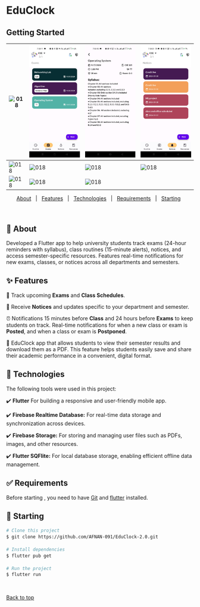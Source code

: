 # EduClock



## Getting Started


| <img width="150" alt="018" src="https://github.com/AFNAN-091/EduClock-2.0/blob/main/gallery/Screenshot_2024-09-17-19-38-03-16_70f495e08671079829443d3bd5524ec5.jpgg"/> | <img width="150" alt="018" src="https://github.com/AFNAN-091/EduClock-2.0/blob/main/gallery/Screenshot_2024-09-17-19-38-11-64_70f495e08671079829443d3bd5524ec5.jpg"/> | <img width="150" alt="018" src="https://github.com/AFNAN-091/EduClock-2.0/blob/main/gallery/Screenshot_2024-09-17-19-38-15-42_70f495e08671079829443d3bd5524ec5.jpg"/> | <img width="150" alt="018" src="https://github.com/AFNAN-091/EduClock-2.0/blob/main/gallery/Screenshot_2024-09-17-19-38-31-62_70f495e08671079829443d3bd5524ec5.jpg"/> |
|---|---|---|---|
|<img width="150" alt="018" src=""/> | <img width="150" alt="018" src="https://user-images.githubusercontent.com/30992818/65006482-c4d07280-d935-11e9-9ae5-b84eea52febb.png"/> | <img width="150" alt="018" src="https://user-images.githubusercontent.com/30992818/65006484-c4d07280-d935-11e9-90a7-bfa99d2394d9.png"/> | <img width="150" alt="018" src="https://user-images.githubusercontent.com/30992818/65006486-c5690900-d935-11e9-9ec9-e53fa5a57d7c.png"/>  |
| <img width="150" alt="018" src="https://user-images.githubusercontent.com/30992818/65006487-c5690900-d935-11e9-9459-d10928aa8440.png"/> | <img width="150" alt="018" src="https://user-images.githubusercontent.com/30992818/65006488-c6019f80-d935-11e9-8751-745a22443b73.png"/> | <img width="150" alt="018" src="https://user-images.githubusercontent.com/30992818/65006489-c69a3600-d935-11e9-8d3b-ac226d54b7f9.png"/> |   |

  <!-- <img alt="Github issues" src="https://img.shields.io/github/issues/jehato47/school2?color=56BEB8" /> -->
<!-- 
  <img alt="Github forks" src="https://img.shields.io/github/forks/jehato47/school2?color=56BEB8" />

  <img alt="Github stars" src="https://img.shields.io/github/stars/jehato47/school2?color=56BEB8" /> -->
</p>

<!-- Status -->

<!-- <h4 align="center"> 
	🚧  School2 🚀 Under construction...  🚧
</h4> 

<hr> -->

<p align="center">
  <a href="#dart-about">About</a> &#xa0; | &#xa0; 
  <a href="#sparkles-features">Features</a> &#xa0; | &#xa0;
  <a href="#rocket-technologies">Technologies</a> &#xa0; | &#xa0;
  <a href="#white_check_mark-requirements">Requirements</a> &#xa0; | &#xa0;
  <a href="#checkered_flag-starting">Starting</a> &#xa0; 
</p>

<br>

## :dart: About ##

Developed a Flutter app to help university students track exams (24-hour reminders with syllabus), class routines (15-minute alerts), notices, and access semester-specific resources. Features real-time notifications for new exams, classes, or notices across all departments and semesters.

## :sparkles: Features ##

📅 Track upcoming **Exams** and **Class Schedules**.

📝 Receive **Notices** and updates specific to your department and semester.

⏰ Notifications 15 minutes before **Class** and 24 hours before **Exams** to keep students on track. Real-time notifications for when a new class or exam is **Posted**, and when a class or exam is **Postponed**.

📄 EduClock app that allows students to view their semester results and download them as a PDF. This feature helps students easily save and share their academic performance in a convenient, digital format.

## :rocket: Technologies ##

The following tools were used in this project:

✔️ **Flutter** For building a responsive and user-friendly mobile app.

✔️ **Firebase Realtime Database:** For real-time data storage and synchronization across devices.

✔️ **Firebase Storage:** For storing and managing user files such as PDFs, images, and other resources.

✔️ **Flutter SQFlite:** For local database storage, enabling efficient offline data management.
<!-- - [Node.js](https://nodejs.org/en/)
- [React](https://pt-br.reactjs.org/)
- [React Native](https://reactnative.dev/)
- [TypeScript](https://www.typescriptlang.org/) -->

## :white_check_mark: Requirements ##

Before starting , you need to have [Git](https://git-scm.com) and [flutter](https://flutter.dev/docs/get-started/install) installed.

## :checkered_flag: Starting ##

```bash
# Clone this project
$ git clone https://github.com/AFNAN-091/EduClock-2.0.git

# Install dependencies
$ flutter pub get

# Run the project
$ flutter run

```
&#xa0;

<a href="#top">Back to top</a>
